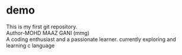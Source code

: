 # demo
This is my first git repository.
<br>
Author-MOHD MAAZ GANI (mmg)
<br>
A coding enthusiast and a passionate learner.
currently exploring and learning c language
